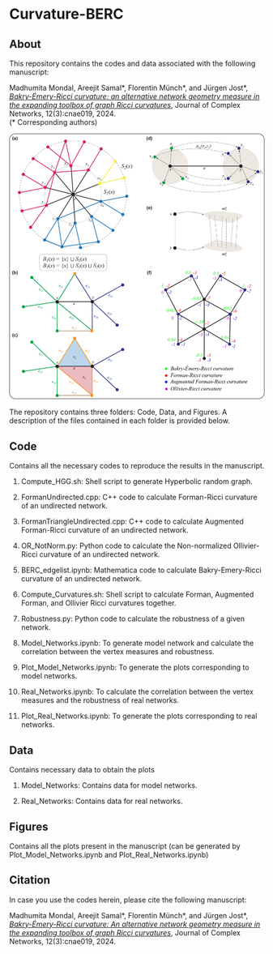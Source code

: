 # Curvature-BERC

## About
This repository contains the codes and data associated with the following manuscript: <br>

Madhumita Mondal, Areejit Samal*, Florentin Münch*, and Jürgen Jost*, [<i>Bakry-Émery-Ricci curvature: an alternative network geometry measure in the expanding toolbox of graph Ricci curvatures</i>](https://academic.oup.com/comnet/article/12/3/cnae019/7683221), Journal of Complex Networks, 12(3):cnae019, 2024. <br>
(* Corresponding authors)
<br>

<img src="Schematic.jpg">

The repository contains three folders: Code, Data, and Figures. A description of the files contained in each folder is provided below.

## Code
Contains all the necessary codes to reproduce the results in the manuscript.

1. Compute_HGG.sh: Shell script to generate Hyperbolic random graph.

2. FormanUndirected.cpp: C++ code to calculate Forman-Ricci curvature of an undirected network.

3. FormanTriangleUndirected.cpp: C++ code to calculate Augmented Forman-Ricci curvature of an undirected network.

4. OR_NotNorm.py: Python code to calculate the Non-normalized Ollivier-Ricci curvature of an undirected network.

5. BERC_edgelist.ipynb: Mathematica code to calculate Bakry-Emery-Ricci curvature of an undirected network.

6. Compute_Curvatures.sh: Shell script to calculate Forman, Augmented Forman, and Ollivier Ricci curvatures together.

7. Robustness.py: Python code to calculate the robustness of a given network.

8. Model_Networks.ipynb: To generate model network and calculate the correlation between the vertex measures and robustness.

9. Plot_Model_Networks.ipynb: To generate the plots corresponding to model networks.

10. Real_Networks.ipynb: To calculate the correlation between the vertex measures and the robustness of real networks.

11. Plot_Real_Networks.ipynb: To generate the plots corresponding to real networks.


## Data
Contains necessary data to obtain the plots

1. Model_Networks: Contains data for model networks.

2. Real_Networks: Contains data for real networks.


## Figures

Contains all the plots present in the manuscript (can be generated by Plot_Model_Networks.ipynb and Plot_Real_Networks.ipynb)


## Citation
In case you use the codes herein, please cite the following manuscript:

Madhumita Mondal, Areejit Samal*, Florentin Münch*, and Jürgen Jost*, [<i>Bakry-Émery-Ricci curvature: An alternative network geometry measure in the expanding toolbox of graph Ricci curvatures</i>](https://academic.oup.com/comnet/article/12/3/cnae019/7683221), Journal of Complex Networks, 12(3):cnae019, 2024.


